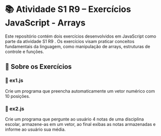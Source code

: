 # 📚 Atividade S1 R9 – Exercícios JavaScript - Arrays 
Este repositório contém dois exercícios desenvolvidos em JavaScript como parte da atividade S1 R9 . Os exercícios visam praticar conceitos fundamentais da linguagem, como manipulação de arrays, estruturas de controle e funções.


## 🧠 Sobre os Exercícios
### 📄 ex1.js
Crie um programa que preencha automaticamente um vetor numérico com 10 posições. 

### 📄 ex2.js
Crie um programa que pergunte ao usuário 4 notas de uma disciplina escolar, armazene-as em um vetor, ao final exibas as notas armazenadas e informe ao usuário sua média.
